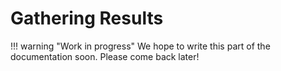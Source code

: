 # Gathering Results

!!! warning "Work in progress"
    We hope to write this part of the documentation soon.
    Please come back later!
